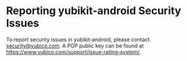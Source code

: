 # Reporting yubikit-android Security Issues

To report security issues in yubikit-android, please contact security@yubico.com.
A PGP public key can be found at
https://www.yubico.com/support/issue-rating-system/.

